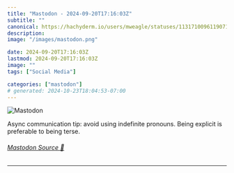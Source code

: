 ```yaml
---
title: "Mastodon - 2024-09-20T17:16:03Z"
subtitle: ""
canonical: https://hachyderm.io/users/mweagle/statuses/113171009611907100
description:
image: "/images/mastodon.png"

date: 2024-09-20T17:16:03Z
lastmod: 2024-09-20T17:16:03Z
image: ""
tags: ["Social Media"]

categories: ["mastodon"]
# generated: 2024-10-23T18:04:53-07:00
---
```

![Mastodon](/images/mastodon.png)

<p>Async communication tip: avoid using indefinite pronouns. Being explicit is preferable to being terse.</p>


###### [Mastodon Source 🐘](https://hachyderm.io/@mweagle/113171009611907100)

___
